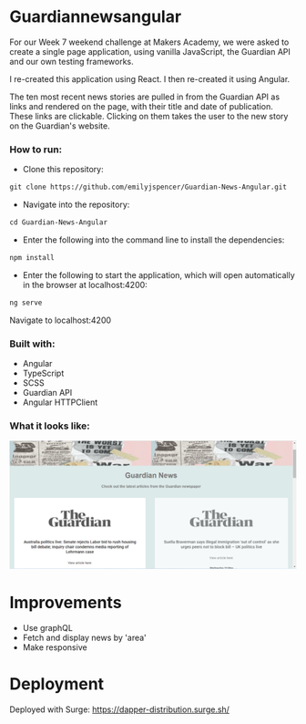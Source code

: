 # Guardiannewsangular


For our Week 7 weekend challenge at Makers Academy, we were asked to create a single page application, using vanilla JavaScript, the Guardian API and our own testing frameworks.

I re-created this application using React. I then re-created it using Angular.

The ten most recent news stories are pulled in from the Guardian API as links and rendered on the page, with their title and date of publication.
These links are clickable. Clicking on them takes the user to the new story on the Guardian's website.

### How to run:

* Clone this repository: 
```html
git clone https://github.com/emilyjspencer/Guardian-News-Angular.git
```

* Navigate into the repository:
```html
cd Guardian-News-Angular
```

* Enter the following into the command line to install the dependencies:
```html
npm install
```
* Enter the following to start the application, which will open automatically in the browser at localhost:4200:
```html
ng serve
```
Navigate to localhost:4200

### Built with:

* Angular
* TypeScript
* SCSS
* Guardian API
* Angular HTTPClient

### What it looks like:

![news](guardiannews.png)

# Improvements

* Use graphQL
* Fetch and display news by 'area'
* Make responsive

# Deployment

Deployed with Surge: https://dapper-distribution.surge.sh/
